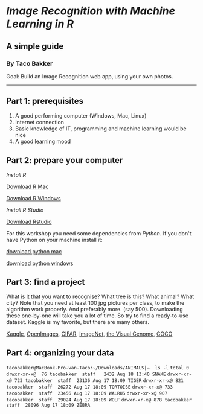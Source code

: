 # *Image Recognition with Machine Learning in R*

## A simple guide

### By Taco Bakker

Goal: Build an Image Recognition web app, using your own photos.

---

## Part 1: prerequisites

1. A good performing computer (Windows, Mac, Linux)
2. Internet connection
3. Basic knowledge of IT, programming and machine learning would be nice
4. A good learning mood

## Part 2: prepare your computer

*Install R*

[Download R Mac](https://cran.r-project.org/bin/macosx/)

[Download R Windows](https://cran.r-project.org/bin/windows/base/)

*Install R Studio*

[Download Rstudio](https://www.rstudio.com/products/rstudio/download/)

For this workshop you need some dependencies from *Python*.
If you don't have Python on your machine install it:

[download python mac](https://www.python.org/downloads/macos/)

[download python windows](https://www.python.org/downloads/windows/)

## Part 3: find a project

What is it that you want to recognise?
What tree is this? What animal? What city?
Note that you need at least 100 jpg pictures per class,
to make the algorithm work properly.
And preferably more. (say 500).
Downloading these one-by-one will take you a lot of time.
So try to find a ready-to-use dataset.
Kaggle is my favorite, but there are many others.

[Kaggle](https://www.kaggle.com/),
[OpenImages](https://storage.googleapis.com/openimages/web/index.html),
[CIFAR](https://www.cs.toronto.edu/~kriz/cifar.html),
[ImageNet](https://image-net.org/),
[the Visual Genome](http://visualgenome.org/),
[COCO](https://cocodataset.org/#home)

## Part 4: organizing your data

`tacobakker@MacBook-Pro-van-Taco:~/Downloads/ANIMALS|⇒  ls -l`
`total 0`
`drwxr-xr-x@  76 tacobakker  staff   2432 Aug 18 13:40 SNAKE`
`drwxr-xr-x@ 723 tacobakker  staff  23136 Aug 17 18:09 TIGER`
`drwxr-xr-x@ 821 tacobakker  staff  26272 Aug 17 18:09 TORTOISE`
`drwxr-xr-x@ 733 tacobakker  staff  23456 Aug 17 18:09 WALRUS`
`drwxr-xr-x@ 907 tacobakker  staff  29024 Aug 17 18:09 WOLF`
`drwxr-xr-x@ 878 tacobakker  staff  28096 Aug 17 18:09 ZEBRA`
